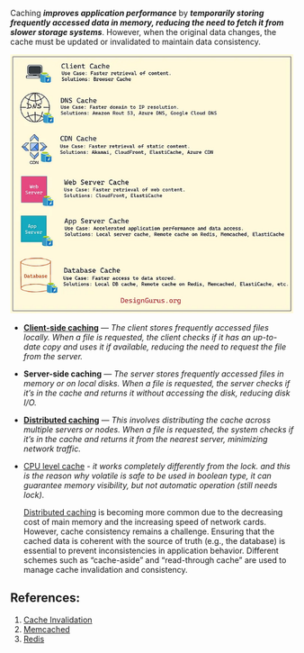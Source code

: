 Caching ***improves application performance*** by ***temporarily storing frequently accessed data in memory, reducing the need to fetch it from slower storage systems***. However, when the original data changes, the cache must be updated or invalidated to maintain data consistency.

![Pasted image 20230826021400](../../../../../_Attachments/Pasted%20image%2020230826021400.png)

- **[Client-side caching](Client-side%20caching.md)** — *The client stores frequently accessed files locally. When a file is requested, the client checks if it has an up-to-date copy and uses it if available, reducing the need to request the file from the server.*
- **Server-side caching** — *The server stores frequently accessed files in memory or on local disks. When a file is requested, the server checks if it’s in the cache and returns it without accessing the disk, reducing disk I/O.*
- **[Distributed caching](Distributed%20caching.md)** — *This involves distributing the cache across multiple servers or nodes. When a file is requested, the system checks if it’s in the cache and returns it from the nearest server, minimizing network traffic.*
- [CPU level cache](CPU%20level%20cache.md) - *it works completely differently from the lock. and this is the reason why volatile is safe to be used in boolean type, it can guarantee memory visibility, but not automatic operation (still needs lock).*
  
  [Distributed caching](Distributed%20caching.md) is becoming more common due to the decreasing cost of main memory and the increasing speed of network cards. However, cache consistency remains a challenge. Ensuring that the cached data is coherent with the source of truth (e.g., the database) is essential to prevent inconsistencies in application behavior. Different schemes such as “cache-aside” and “read-through cache” are used to manage cache invalidation and consistency.

## References:
1. [Cache Invalidation](Cache%20Invalidation)
2. [Memcached](Memcached.md)
3. [Redis](Redis.md)
